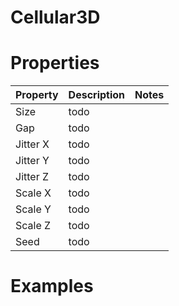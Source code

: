 # Cellular3D


# Properties


| Property | Description | Notes | 
| -------- | ----------- | ----- |
| Size | todo | |
| Gap | todo | |
| Jitter X | todo | |
| Jitter Y | todo | |
| Jitter Z | todo | |
| Scale X | todo | |
| Scale Y | todo | |
| Scale Z | todo | |
| Seed | todo | |




# Examples
